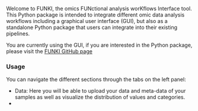 Welcome to FUNKI, the omics FUNctional analysis worKflows Interface tool. This
Python package is intended to integrate different omic data analysis workflows
including a graphical user interface (GUI), but also as a standalone Python
package that users can integrate into their existing pipelines.

You are currently using the GUI, if you are interested in the Python
package, please visit the [FUNKI GitHub page](https://github.com/saezlab/FUNKI)

### Usage

You can navigate the different sections through the tabs on the left panel:

- Data: Here you will be able to upload your data and meta-data of your samples
  as well as visualize the distribution of values and categories.
- 
